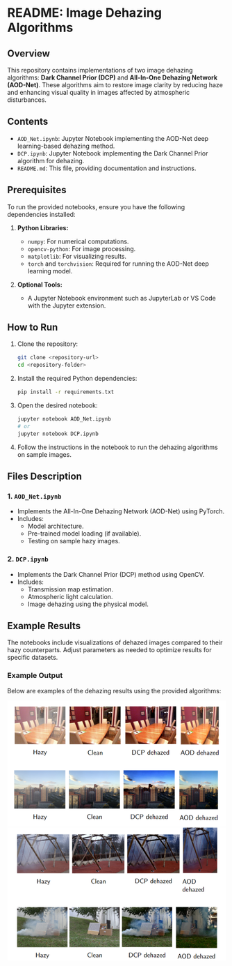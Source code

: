 # README: Image Dehazing Algorithms

## Overview
This repository contains implementations of two image dehazing algorithms: **Dark Channel Prior (DCP)** and **All-In-One Dehazing Network (AOD-Net)**. These algorithms aim to restore image clarity by reducing haze and enhancing visual quality in images affected by atmospheric disturbances.

## Contents
- `AOD_Net.ipynb`: Jupyter Notebook implementing the AOD-Net deep learning-based dehazing method.
- `DCP.ipynb`: Jupyter Notebook implementing the Dark Channel Prior algorithm for dehazing.
- `README.md`: This file, providing documentation and instructions.

## Prerequisites
To run the provided notebooks, ensure you have the following dependencies installed:

1. **Python Libraries:**
   - `numpy`: For numerical computations.
   - `opencv-python`: For image processing.
   - `matplotlib`: For visualizing results.
   - `torch` and `torchvision`: Required for running the AOD-Net deep learning model.

2. **Optional Tools:**
   - A Jupyter Notebook environment such as JupyterLab or VS Code with the Jupyter extension.

## How to Run
1. Clone the repository:
   ```bash
   git clone <repository-url>
   cd <repository-folder>
   ```

2. Install the required Python dependencies:
   ```bash
   pip install -r requirements.txt
   ```

3. Open the desired notebook:
   ```bash
   jupyter notebook AOD_Net.ipynb
   # or
   jupyter notebook DCP.ipynb
   ```

4. Follow the instructions in the notebook to run the dehazing algorithms on sample images.

## Files Description
### 1. `AOD_Net.ipynb`
- Implements the All-In-One Dehazing Network (AOD-Net) using PyTorch.
- Includes:
  - Model architecture.
  - Pre-trained model loading (if available).
  - Testing on sample hazy images.

### 2. `DCP.ipynb`
- Implements the Dark Channel Prior (DCP) method using OpenCV.
- Includes:
  - Transmission map estimation.
  - Atmospheric light calculation.
  - Image dehazing using the physical model.

## Example Results
The notebooks include visualizations of dehazed images compared to their hazy counterparts. Adjust parameters as needed to optimize results for specific datasets.

### Example Output

Below are examples of the dehazing results using the provided algorithms:

![Dehazing Example](Analysis\Output_1.png)
![Dehazing Example](Analysis\Output_2.png)

